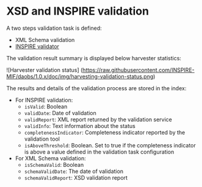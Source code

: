 # XSD and INSPIRE validation

A two steps validation task is defined:

* XML Schema validation
* [INSPIRE validator](http://inspire-geoportal.ec.europa.eu/validator2/#)

The validation result summary is displayed below harvester statistics:

![Harvester validation status]
(https://raw.githubusercontent.com/INSPIRE-MIF/daobs/1.0.x/doc/img/harvesting-validation-status.png)


The results and details of the validation process are stored in the index:

* For INSPIRE validation:
  * ```isValid```: Boolean
  * ```validDate```: Date of validation
  * ```validReport```: XML report returned by the validation service
  * ```validInfo```: Text information about the status
  * ```completenessIndicator```: Completeness indicator reported by the validation tool
  * ```isAboveThreshold```: Boolean. Set to true if the completeness indicator is above a value defined in the validation task configuration
* For XML Schema validation:
  * ```isSchemaValid```: Boolean
  * ```schemaValidDate```: The date of validation
  * ```schemaValidReport```: XSD validation report
